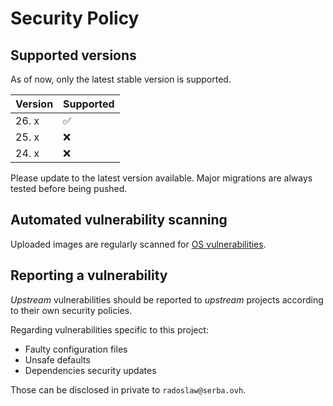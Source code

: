 # Security Policy

## Supported versions

As of now, only the latest stable version is supported.

| Version | Supported          |
| ------- | ------------------ |
| 26. x   | :white_check_mark: |
| 25. x   | :x:                |
| 24. x   | :x:                |

Please update to the latest version available. Major migrations are always tested before being pushed.

## Automated vulnerability scanning

Uploaded images are regularly scanned for [OS vulnerabilities](https://github.com/suprovsky/docker-nextcloud/security/code-scanning).

## Reporting a vulnerability

*Upstream* vulnerabilities should be reported to *upstream* projects according to their own security policies.

Regarding vulnerabilities specific to this project:

- Faulty configuration files
- Unsafe defaults
- Dependencies security updates

Those can be disclosed in private to `radoslaw@serba.ovh`.
